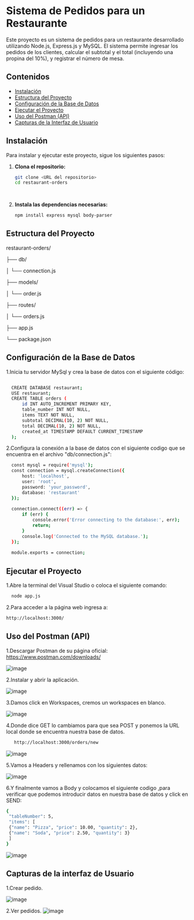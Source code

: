 # Sistema de Pedidos para un Restaurante

Este proyecto es un sistema de pedidos para un restaurante desarrollado utilizando Node.js, Express.js y MySQL. El sistema permite ingresar los pedidos de los clientes, calcular el subtotal y el total (incluyendo una propina del 10%), y registrar el número de mesa.

## Contenidos

- [Instalación](#instalación)
- [Estructura del Proyecto](#estructura-del-proyecto)
- [Configuración de la Base de Datos](#configuración-de-la-base-de-datos)
- [Ejecutar el Proyecto](#ejecutar-el-proyecto)
- [Uso del Postman (API)](#uso-del-postman-api)
- [Capturas de la Interfaz de Usuario](#capturas-de-la-interfaz-de-usuario)

## Instalación

Para instalar y ejecutar este proyecto, sigue los siguientes pasos:

1. **Clona el repositorio:**
   ```bash
   git clone <URL del repositorio>
   cd restaurant-orders

  
2. **Instala las dependencias necesarias:**
   ```bash
   npm install express mysql body-parser

## Estructura del Proyecto


  restaurant-orders/
  
  ├── db/
  
  │   └── connection.js
  
  ├── models/
  
  │   └── order.js
  
  ├── routes/
  
  │   └── orders.js
  
  ├── app.js
  
  └── package.json
## Configuración de la Base de Datos

1.Inicia tu servidor MySql y crea la base de datos con el siguiente código:
```bash

  CREATE DATABASE restaurant;
  USE restaurant;
  CREATE TABLE orders (
      id INT AUTO_INCREMENT PRIMARY KEY,
      table_number INT NOT NULL,
      items TEXT NOT NULL,
      subtotal DECIMAL(10, 2) NOT NULL,
      total DECIMAL(10, 2) NOT NULL,
      created_at TIMESTAMP DEFAULT CURRENT_TIMESTAMP
  );
```

2.Configura la conexión a la base de datos con el siguiente codigo que se encuentra en el archivo "db/connection.js":
```bash
  const mysql = require('mysql');
  const connection = mysql.createConnection({
      host: 'localhost',
      user: 'root',
      password: 'your_password',
      database: 'restaurant'
  });
  
  connection.connect((err) => {
      if (err) {
          console.error('Error connecting to the database:', err);
          return;
      }
      console.log('Connected to the MySQL database.');
  });
  
  module.exports = connection;
```

## Ejecutar el Proyecto

  1.Abre la terminal del Visual Studio o coloca el siguiente comando:
```bash
  node app.js
```
  2.Para acceder a la página web ingresa a:
  ```bash
http://localhost:3000/
```
## Uso del Postman (API)

1.Descargar Postman de su página oficial:
   https://www.postman.com/downloads/
   
   ![image](https://github.com/JorellStudent/restaurant-orders/assets/167504858/9d35233a-3dca-4c97-b8b5-6a26a3f64fa5)

2.Instalar y abrir la aplicación.

   ![image](https://github.com/JorellStudent/restaurant-orders/assets/167504858/b5546cdd-ffac-4cb7-a9a1-2928e9815816)

3.Damos click en Workspaces, cremos un workspaces en blanco.

   ![image](https://github.com/JorellStudent/restaurant-orders/assets/167504858/1cda2506-48e6-4b6a-8fa6-48d00040b3e0)

4.Donde dice GET lo cambiamos para que sea POST y ponemos la URL local donde se encuentra nuestra base de datos.
```bash
   http://localhost:3000/orders/new
```

   ![image](https://github.com/JorellStudent/restaurant-orders/assets/167504858/905306d2-95a5-4616-b1e0-63a1c26b51b4)

5.Vamos a Headers y rellenamos con los siguientes datos:

   ![image](https://github.com/JorellStudent/restaurant-orders/assets/167504858/77eacfeb-dc0f-41c5-ac81-4d1791398a2e)

6.Y finalmente vamos a Body y colocamos el siguiente codigo ,para verificar que podemos introducir datos en nuestra base de datos y click en SEND:
```bash
{
 "tableNumber": 5,
 "items": [
 {"name": "Pizza", "price": 10.00, "quantity": 2},
 {"name": "Soda", "price": 2.50, "quantity": 3}
 ]
}
```

![image](https://github.com/JorellStudent/restaurant-orders/assets/167504858/91ce57a3-0af9-49fe-bb7c-598133834d75)

## Capturas de la interfaz de Usuario

1.Crear pedido.

   ![image](https://github.com/JorellStudent/restaurant-orders/assets/167504858/63fff658-9c04-4ba6-9009-3c12f82e7a39)
   
2.Ver pedidos.
   ![image](https://github.com/JorellStudent/restaurant-orders/assets/167504858/2464bc22-bc49-40ff-bfd9-dcee43b05d3d)












  




